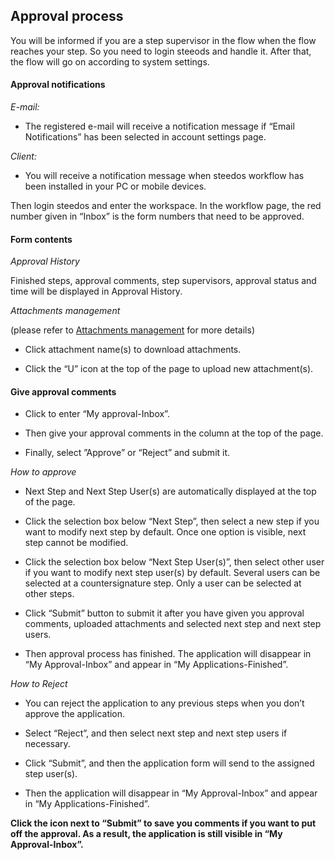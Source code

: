
## Approval process

You will be informed if you are a step supervisor in the flow when the flow reaches your step. So you need to login steeods and handle it. After that, the flow will go on according to system settings.

#### Approval notifications

*E-mail:*

- The registered e-mail will receive a notification message if “Email Notifications” has been selected in account settings page.

*Client:*

- You will receive a notification message when steedos workflow has been installed in your PC or mobile devices.

Then login steedos and enter the workspace. In the workflow page, the red number given in “Inbox” is the form numbers that need to be approved.


#### Form contents

*Approval History*

Finished steps, approval comments, step supervisors, approval status and time will be displayed in Approval History.

*Attachments management*

(please refer to [Attachments management](instance_attachment.md) for more details)


- Click attachment name(s) to download attachments.
 
- Click the “U” icon at the top of the page to upload new attachment(s).

#### Give approval comments

- Click to enter “My approval-Inbox”.

- Then give your approval comments in the column at the top of the page.

- Finally, select ”Approve” or “Reject” and submit it.

 *How to approve*

- Next Step and Next Step User(s) are automatically displayed at the top of the page.

- Click the selection box below “Next Step”, then select a new step if you want to modify next step by default. Once one option is visible, next step cannot be modified.

- Click the selection box below “Next Step User(s)”, then select other user if you want to modify next step user(s) by default. Several users can be selected at a countersignature step. Only a user can be selected at other steps.

- Click “Submit” button to submit it after you have given you approval comments, uploaded attachments and selected next step and next step users.
 
- Then approval process has finished. The application will disappear in “My Approval-Inbox” and appear in “My Applications-Finished”.
 
*How to Reject* 

 - You can reject the application to any previous steps when you don’t approve the application.
 
 - Select “Reject”, and then select next step and next step users if necessary.
 
 - Click “Submit”, and then the application form will send to the assigned step user(s).
 
 - Then the application will disappear in “My Approval-Inbox” and appear in “My Applications-Finished”.

 
**Click the icon next to “Submit” to save you comments if you want to put off the approval. As a result, the application is still visible in “My Approval-Inbox”.**


